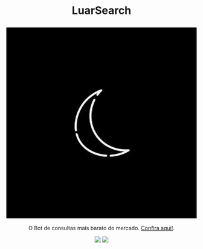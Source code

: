 # <p align="center">LuarSearch

<p align="center">
  <img src="https://github.com/LuarSearch/LuarSearch/blob/main/IMG_20220603_230913_187.jpg">
</p>

<p align="center">O Bot de consultas mais barato do mercado. <a href="https://t.me/luarsearchbot">Confira aqui!</a>.

<div align="center">
  <img src="https://img.shields.io/badge/Ruby-CC342D?style=for-the-badge&logo=ruby&logoColor=white">
  <img src="https://img.shields.io/badge/Python-14354C?style=for-the-badge&logo=python&logoColor=white">

